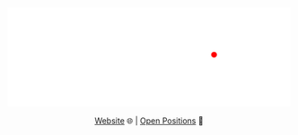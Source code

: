 ![]()


<p align="center">
  <a href="https://www.finstreet.de">
    <img src="https://github.com/finstreet/.github/blob/main/profile/assets/finstreet_logo_claim.png" alt="finstreet." />
  </a>
</p>

<p align="center">
<a href="https://www.finstreet.de" target="_blank">Website</a> 🌐
|
<a href="https://https://www.finstreet.de/karriere" target="_blank">Open Positions</a> 💼
</p>

